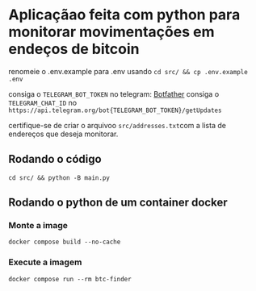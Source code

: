 # Aplicaçãao feita com python para monitorar movimentações em endeços de bitcoin

renomeie o .env.example para .env usando `cd src/ && cp .env.example .env`

consiga o `TELEGRAM_BOT_TOKEN` no telegram: [Botfather]("https://telegram.me/BotFather")
consiga o `TELEGRAM_CHAT_ID` no `https://api.telegram.org/bot{TELEGRAM_BOT_TOKEN}/getUpdates`

certifique-se de criar o arquivoo `src/addresses.txt`com a lista de endereços que deseja monitorar.

## Rodando o código
`cd src/ && python -B main.py`

## Rodando o python de um container docker

### Monte a image
`docker compose build --no-cache`

### Execute a imagem
`docker compose run --rm btc-finder`